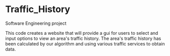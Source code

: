 Traffic_History
===============

Software Engineering project

This code creates a website that will provide a gui for users to select and input options to view an area's traffic history. The area's traffic history has been calculated by our algorithm and using various traffic services to obtain data.